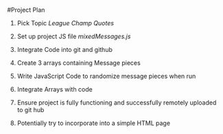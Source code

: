 #Project Plan

1. Pick Topic
    *League Champ Quotes*
2. Set up project JS file
    *mixedMessages.js*
3. Integrate Code into git and github
    
4. Create 3 arrays containing Message pieces

5. Write JavaScript Code to randomize message pieces when run

6. Integrate Arrays with code

7. Ensure project is fully functioning and successfully remotely uploaded to git hub

8. Potentially try to incorporate into a simple HTML page